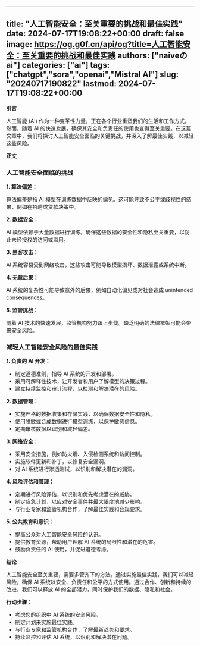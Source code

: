 
---
title: "人工智能安全：至关重要的挑战和最佳实践"
date: 2024-07-17T19:08:22+00:00
draft: false
image: https://og.g0f.cn/api/og?title=人工智能安全：至关重要的挑战和最佳实践
authors: ["naiveのai"]
categories: ["ai"]
tags: ["chatgpt","sora","openai","Mistral AI"]
slug: "20240717190822"
lastmod: 2024-07-17T19:08:22+00:00
---
**引言**

人工智能 (AI) 作为一种变革性力量，正在各个行业重塑我们的生活和工作方式。然而，随着 AI 的快速发展，确保其安全和负责任的使用也变得至关重要。在这篇文章中，我们将探讨人工智能安全面临的关键挑战，并深入了解最佳实践，以减轻这些风险。

**正文**

### 人工智能安全面临的挑战

**1. 算法偏差：**

算法偏差是指 AI 模型在训练数据中反映的偏见。这可能导致不公平或歧视性的结果，例如在招聘或贷款决策中。

**2. 数据安全：**

AI 模型依赖于大量数据进行训练。确保这些数据的安全性和隐私至关重要，以防止未经授权的访问或滥用。

**3. 黑客攻击：**

AI 系统容易受到网络攻击，这些攻击可能导致模型损坏、数据泄露或系统中断。

**4. 无意后果：**

AI 系统的复杂性可能导致意外的后果，例如自动化偏见或对社会造成 unintended consequences。

**5. 监管挑战：**

随着 AI 技术的快速发展，监管机构努力跟上步伐。缺乏明确的法律框架可能会带来安全风险。

### 减轻人工智能安全风险的最佳实践

**1. 负责的 AI 开发：**

- 制定道德准则，指导 AI 系统的开发和部署。
- 采用可解释性技术，让开发者和用户了解模型的决策过程。
- 建立持续监控和审计流程，以检测和解决潜在的风险。

**2. 数据管理：**

- 实施严格的数据收集和存储实践，以确保数据安全性和隐私。
- 使用脱敏或合成数据进行模型训练，以保护敏感信息。
- 定期审核数据以识别和减轻偏差。

**3. 网络安全：**

- 采用安全措施，例如防火墙、入侵检测系统和访问控制。
- 实施软件更新和补丁，以修复安全漏洞。
- 对 AI 系统进行渗透测试，以识别和解决潜在的漏洞。

**4. 风险评估和管理：**

- 定期进行风险评估，以识别和优先考虑潜在的威胁。
- 制定应急计划，以应对安全事件并最大限度地减少影响。
- 与行业专家和监管机构合作，了解最佳实践和合规要求。

**5. 公共教育和意识：**

- 提高公众对人工智能安全风险的认识。
- 提供教育资源，帮助用户理解 AI 系统的局限性和潜在的危害。
- 鼓励负责任的 AI 使用，并促进道德考虑。

**结论**

人工智能安全至关重要，需要多管齐下的方法。通过实施最佳实践，我们可以减轻风险，确保 AI 系统以安全、负责任和公平的方式使用。通过合作、创新和持续的改进，我们可以释放 AI 的全部潜力，同时保护我们的数据、隐私和社会。

**行动步骤：**

- 考虑您的组织中 AI 系统的安全风险。
- 制定计划来实施最佳实践。
- 与行业专家和监管机构合作，了解最新趋势和要求。
- 持续监控和评估 AI 系统，以识别和解决潜在问题。